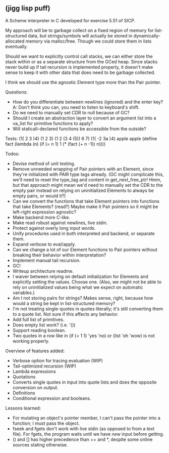## (jigg lisp puff)

A Scheme interpreter in C developed for exercise 5.51 of SICP.

My approach will be to garbage collect on a fixed region of memory for
list-structured data, but strings/symbols will actually be stored in
dynamically-allocated memory via malloc/free. Though we could store them
in lists eventually.

Should we want to explicitly control call stacks, we can either store the
stack within or as a separate structure from the GCed heap. Since stacks
never build up if tail recursion is implemented properly, it doesn't make sense to keep it with other data that does need to be garbage collected.

I think we should use the agnostic Element type more than the Pair pointer.

Questions:
- How do you differentiate between newlines (ignored) and the enter key?
  A: Don't think you can, you need to listen to keyboard's shift.
- Do we need to manually set CDR to null because of GC?
- Should I create an abstraction layer to convert an argument list into
  a va_list for primitive functions to apply?
- Will staticall-declared functions be accessible from the outside?

Tests:
  (1(  2  3  )4)
   (1 2 3)
    (1 2 (3 4 (5)) 6 7)
    (1(  -2  3a  )4)
apple
   apple
(define fact
  (lambda (n)
    (if (= n 1)
        1
        (* (fact (+ n -1)) n))))

Todos:
- Devise method of unit testing.
- Remove unneeded wrapping of Pair pointers with an Element, since they're
  initialized with PAIR type tags already. (GC might complicate this, we'll
  need to reset the type_tag and content in get_next_free_ptr! Hmm, but that
  approach might mean we'd need to manually set the CDR to the empty pair
  instead on relying on uninitialized Elements to always be empty pairs, or
  would it?)
- Can we convert the functions that take Element pointers into functions that
  take Elements? (read?) Maybe make it Pair pointers so it might be left-right
  expression agnostic?
- Make backend more C-like.
- Make read robust against newlines, live stdin.
- Protect against overly long input words.
- Unify procedures used in both interpreted and backend, or separate them.
- Expand verbose to eval/apply.
- Can we change a lot of our Element functions to Pair pointers without
  breaking their behavior within interpretation?
- Implement manual tail recursion.
- GC!
- Writeup architecture readme.
- I waiver between relying on default initialization for Elements and
  explicitly setting the values. Choose one. (Also, we might not be able to
  rely on uninitialized values being what we expect on automatic variables.)
- Am I not storing pairs for strings? Makes sense, right, because how would a
  string be kept in list-structured memory?
- I'm not treating single-quotes in quotes literally; it's still converting
  them to a quote list. Not sure if this affects any behavior.
- Add full list of primitives.
- Does empty list work? (i.e. '())
- Support reading boolean.
- Two quotes in a row like in (if (= 1 1) 'yes 'no) or (list 'oh 'wow) is
  not working properly.

Overview of features added:
- Verbose option for tracing evaluation (WIP)
- Tail-optimized recursion (WIP)
- Lambda expressions
- Quotations
- Converts single quotes in input into quote lists and does the opposite
  conversion on output.
- Definitions
- Conditional expression and booleans.

Lessons learned:
- For mutating an object's pointer member, I can't pass the pointer into
  a function; I must pass the object.
- fseek and fgets don't work with live stdin (as opposed to from a text file).
  For fgets, the program waits until we have _new_ input before getting.
- () and [] has higher precedence than ++ and *, despite some online sources
  stating otherwise.